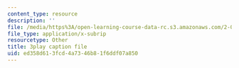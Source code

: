 ```yaml
---
content_type: resource
description: ''
file: /media/https%3A/open-learning-course-data-rc.s3.amazonaws.com/2-003sc-engineering-dynamics-fall-2011/ed358d613fcd4a7346b81f6ddf07a850_7kcWV6zlcRU.srt
file_type: application/x-subrip
resourcetype: Other
title: 3play caption file
uid: ed358d61-3fcd-4a73-46b8-1f6ddf07a850
---
```

